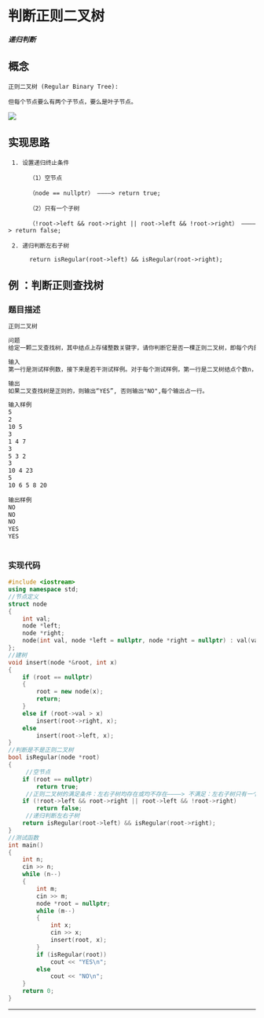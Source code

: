 # 判断正则二叉树

***递归判断***

## 概念

    正则二叉树 (Regular Binary Tree): 

    但每个节点要么有两个子节点，要么是叶子节点。

![](https://i-blog.csdnimg.cn/blog_migrate/b5c9d54b3caa145b98c94f37335f7b23.png#pic_center)

## 实现思路

     1. 设置递归终止条件
   
          （1）空节点

          （node == nullptr） ————> return true;

          （2）只有一个子树

          （!root->left && root->right || root->left && !root->right） ————> return false;

     2. 递归判断左右子树
          
          return isRegular(root->left) && isRegular(root->right);

## 例 ：判断正则查找树

### 题目描述

```txt
正则二叉树

问题
给定一颗二叉查找树，其中结点上存储整数关键字，请你判断它是否一棵正则二叉树，即每个内部结点均有两个子结点。

输入
第一行是测试样例数，接下来是若干测试样例。对于每个测试样例，第一行是二叉树结点个数n，第二行是n个关键字序列，表示二叉树的先序遍历结果。假定关键字均不相同。

输出
如果二叉查找树是正则的，则输出“YES”, 否则输出"NO",每个输出占一行。

输入样例
5
2
10 5
3
1 4 7
3 
5 3 2
3
10 4 23
5
10 6 5 8 20
​
输出样例
NO
NO
NO
YES
YES
​

```


### 实现代码

```cpp
#include <iostream>
using namespace std;
//节点定义
struct node
{
    int val;
    node *left;
    node *right;
    node(int val, node *left = nullptr, node *right = nullptr) : val(val), left(left), right(right) {}
};
//建树
void insert(node *&root, int x)
{
    if (root == nullptr)
    {
        root = new node(x);
        return;
    }
    else if (root->val > x)
        insert(root->right, x);
    else
        insert(root->left, x);
}
//判断是不是正则二叉树
bool isRegular(node *root)
{    
     //空节点
    if (root == nullptr)
        return true;
     //正则二叉树的满足条件：左右子树均存在或均不存在————> 不满足：左右子树只有一个存在
    if (!root->left && root->right || root->left && !root->right)
        return false;
     //递归判断左右子树
    return isRegular(root->left) && isRegular(root->right);
}
//测试函数
int main()
{
    int n;
    cin >> n;
    while (n--)
    {
        int m;
        cin >> m;
        node *root = nullptr;
        while (m--)
        {
            int x;
            cin >> x;
            insert(root, x);
        }
        if (isRegular(root))
            cout << "YES\n";
        else
            cout << "NO\n";
    }
    return 0;
}
```

---

